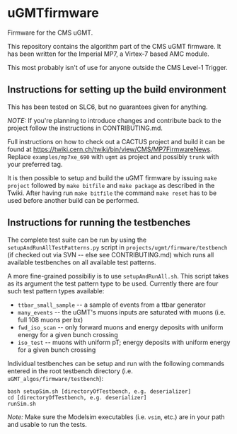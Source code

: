 uGMTfirmware
============

Firmware for the CMS uGMT.

This repository contains the algorithm part of the CMS uGMT firmware. It has been written for the Imperial MP7, a Virtex-7 based AMC module.

This most probably isn't of use for anyone outside the CMS Level-1 Trigger.

## Instructions for setting up the build environment
This has been tested on SLC6, but no guarantees given for anything.

*NOTE:* If you're planning to introduce changes and contribute back to the project follow the instructions in CONTRIBUTING.md.

Full instructions on how to check out a CACTUS project and build it can be found at https://twiki.cern.ch/twiki/bin/view/CMS/MP7FirmwareNews. Replace `examples/mp7xe_690` with `ugmt` as project and possibly `trunk` with your preferred tag.

It is then possible to setup and build the uGMT firmware by issuing `make project` followed by `make bitfile` and `make package` as described in the Twiki. After having run `make bitfile` the command `make reset` has to be used before another build can be performed.

## Instructions for running the testbenches

The complete test suite can be run by using the `setupAndRunAllTestPatterns.py` script in `projects/ugmt/firmware/testbench` (if checked out via SVN -- else see CONTRIBUTING.md) which runs all available testbenches on all available test patterns.

A more fine-grained possibiliy is to use `setupAndRunAll.sh`. This script takes as its argument the test pattern type to be used. Currently there are four such test pattern types available:
- `ttbar_small_sample` -- a sample of events from a ttbar generator
- `many_events` -- the uGMT's muons inputs are saturated with muons (i.e. full 108 muons per bx)
- `fwd_iso_scan` -- only forward muons and energy deposits with uniform energy for a given bunch crossing
- `iso_test` -- muons with uniform pT; energy deposits with uniform energy for a given bunch crossing

Individual testbenches can be setup and run with the following commands entered in the root testbench directory (i.e. `uGMT_algos/firmware/testbench`):

```
bash setupSim.sh [directoryOfTestbench, e.g. deserializer]
cd [directoryOfTestbench, e.g. deserializer]
runSim.sh
```

*Note:* Make sure the Modelsim executables (i.e. `vsim`, etc.) are in your path and usable to run the tests.
